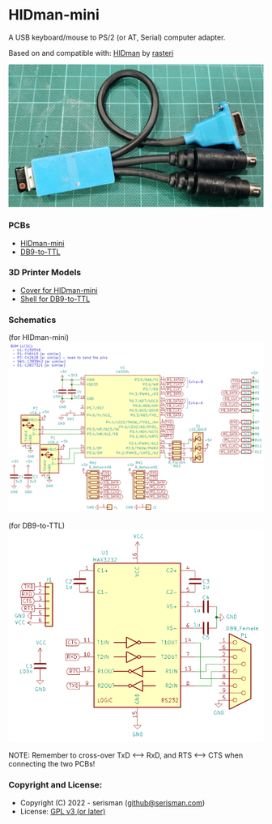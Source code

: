 # HIDman-mini
A USB keyboard/mouse to PS/2 (or AT, Serial) computer adapter.

Based on and compatible with: [HIDman](https://github.com/rasteri/HIDman) by [rasteri](https://github.com/rasteri)

![Finished](https://github.com/serisman/HIDman-mini/blob/main/pictures/HIDman-mini%20-%20Finished.jpg?raw=true)

### PCBs
- [HIDman-mini](KiCad%20PCBs/HIDman-mini/)
- [DB9-to-TTL](KiCad%20PCBs/DB9-to-TTL/)

### 3D Printer Models
- [Cover for HIDman-mini](3D%20Printer%20Models/HIDman-mini/)
- [Shell for DB9-to-TTL](3D%20Printer%20Models/DB9-Shell/)

### Schematics
(for HIDman-mini)
![Schematic](https://github.com/serisman/HIDman-mini/blob/main/KiCad%20PCBs/HIDman-mini/output/Schematic.png?raw=true)

(for DB9-to-TTL)
![Schematic](https://github.com/serisman/HIDman-mini/blob/main/KiCad%20PCBs/DB9-to-TTL/output/Schematic.png?raw=true)

NOTE: Remember to cross-over TxD <--> RxD, and RTS <--> CTS when connecting the two PCBs!

### Copyright and License:
- Copyright (C) 2022 - serisman (github@serisman.com)
- License: [GPL v3 (or later)](LICENSE)
